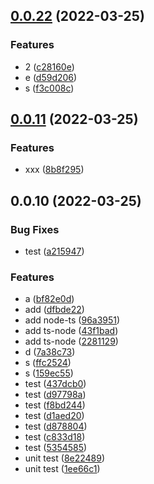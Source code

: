 ## [0.0.22](https://github.com/lio-mengxiang/mx-deisgn-release/compare/v0.0.11...v0.0.22) (2022-03-25)


### Features

* 2 ([c28160e](https://github.com/lio-mengxiang/mx-deisgn-release/commit/c28160e5df559b0a443f15f2bfb9e50d2a42f961))
* e ([d59d206](https://github.com/lio-mengxiang/mx-deisgn-release/commit/d59d2067c5380e081d3e1d9270ac65fa6097dec2))
* s ([f3c008c](https://github.com/lio-mengxiang/mx-deisgn-release/commit/f3c008cc6dcfbfe9163583aca7f742f15caa2d4e))



## [0.0.11](https://github.com/lio-mengxiang/mx-deisgn-release/compare/v0.0.10...v0.0.11) (2022-03-25)


### Features

* xxx ([8b8f295](https://github.com/lio-mengxiang/mx-deisgn-release/commit/8b8f295b97c100726b649d49083181204d0a55a8))



## 0.0.10 (2022-03-25)


### Bug Fixes

* test ([a215947](https://github.com/lio-mengxiang/mx-deisgn-release/commit/a2159474d0f92ad19d1b72546431b81203e7c02e))


### Features

* a ([bf82e0d](https://github.com/lio-mengxiang/mx-deisgn-release/commit/bf82e0dee2a1ee1b4b2eb8a93e156302fa5d93e5))
* add ([dfbde22](https://github.com/lio-mengxiang/mx-deisgn-release/commit/dfbde22b3c3a8f257921a4e2105bcc782f4be92c))
* add node-ts ([96a3951](https://github.com/lio-mengxiang/mx-deisgn-release/commit/96a395101fd3142de694291be3cf195531c78b6e))
* add ts-node ([43f1bad](https://github.com/lio-mengxiang/mx-deisgn-release/commit/43f1bad7a1be2caa08166ca63b84e7f215d5629a))
* add ts-node ([2281129](https://github.com/lio-mengxiang/mx-deisgn-release/commit/2281129d118a3572152b72328cb5129c4759ac50))
* d ([7a38c73](https://github.com/lio-mengxiang/mx-deisgn-release/commit/7a38c7320c3300ea7f98aed3017e511f08543992))
* s ([ffc2524](https://github.com/lio-mengxiang/mx-deisgn-release/commit/ffc2524836d2b118ad287d8532924e637b406737))
* s ([159ec55](https://github.com/lio-mengxiang/mx-deisgn-release/commit/159ec55c3a7cf84e3b03f0452b8027b26ccfb87d))
* test ([437dcb0](https://github.com/lio-mengxiang/mx-deisgn-release/commit/437dcb0347336cb8178f5aa58d06020321c26f7a))
* test ([d97798a](https://github.com/lio-mengxiang/mx-deisgn-release/commit/d97798a99eae7f9426a0bd44976fd22398cba285))
* test ([f8bd244](https://github.com/lio-mengxiang/mx-deisgn-release/commit/f8bd244a36d6d861597e6afac4937e95e3b50e52))
* test ([d1aed20](https://github.com/lio-mengxiang/mx-deisgn-release/commit/d1aed2069519e2482854a2a90c4717713bbd2ca6))
* test ([d878804](https://github.com/lio-mengxiang/mx-deisgn-release/commit/d878804a40502c48f2935e6d8c178874de50e816))
* test ([c833d18](https://github.com/lio-mengxiang/mx-deisgn-release/commit/c833d18a700dc8172456f1cee2250a0a4ebbb715))
* test ([5354585](https://github.com/lio-mengxiang/mx-deisgn-release/commit/535458597da76850819035161b1ac2c99c48552b))
* unit test ([8e22489](https://github.com/lio-mengxiang/mx-deisgn-release/commit/8e22489416388c70ed1c89596415a3205a4c32c6))
* unit test ([1ee66c1](https://github.com/lio-mengxiang/mx-deisgn-release/commit/1ee66c1afa0ae6e4b4f7ec2bd018647baec0b925))



